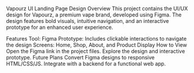 
Vapourz UI Landing Page Design
Overview
This project contains the UI/UX design for Vapourz, a premium vape brand, developed using Figma. The design features bold visuals, intuitive navigation, and an interactive prototype for an enhanced user experience.

Features
Tool: Figma
Prototype: Includes clickable interactions to navigate the design
Screens: Home, Shop, About, and Product Display
How to View
Open the Figma link in the project files.
Explore the design and interactive prototype.
Future Plans
Convert Figma designs to responsive HTML/CSS/JS.
Integrate with a backend for a functional web app.
